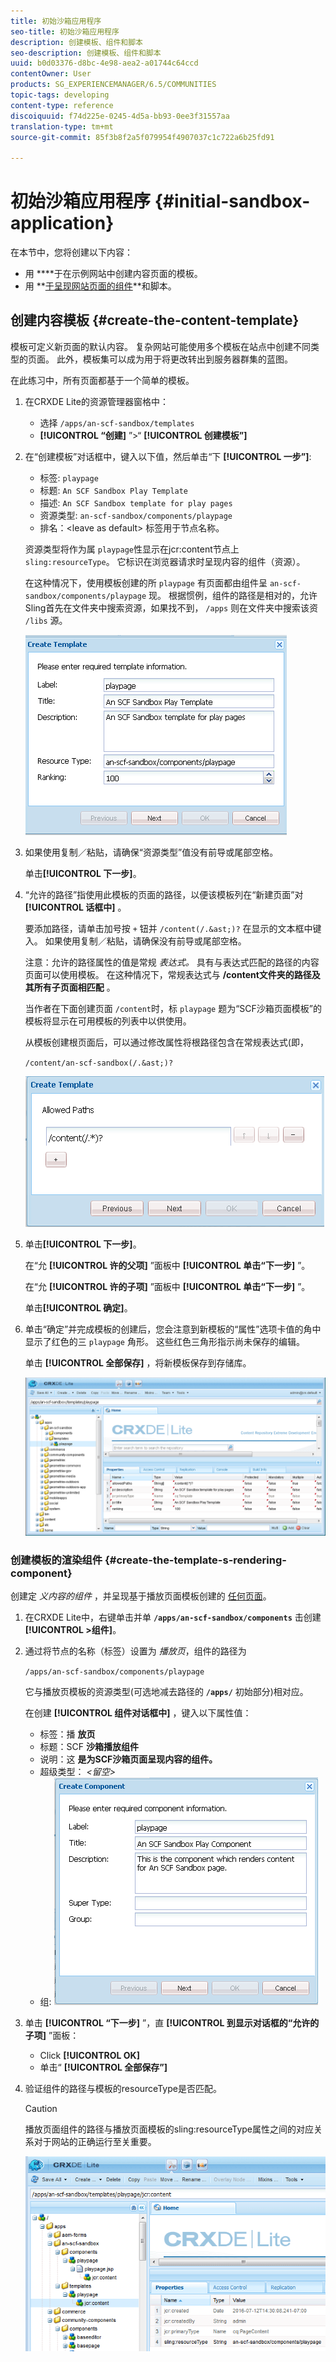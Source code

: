 ```yaml
---
title: 初始沙箱应用程序
seo-title: 初始沙箱应用程序
description: 创建模板、组件和脚本
seo-description: 创建模板、组件和脚本
uuid: b0d03376-d8bc-4e98-aea2-a01744c64ccd
contentOwner: User
products: SG_EXPERIENCEMANAGER/6.5/COMMUNITIES
topic-tags: developing
content-type: reference
discoiquuid: f74d225e-0245-4d5a-bb93-0ee3f31557aa
translation-type: tm+mt
source-git-commit: 85f3b8f2a5f079954f4907037c1c722a6b25fd91

---
```



# 初始沙箱应用程序 {#initial-sandbox-application}

在本节中，您将创建以下内容：

* 用 **[](#createthepagetemplate)**于在示例网站中创建内容页面的模板。
* 用 **[于呈现网站页面的组件](#create-the-template-s-rendering-component)**和脚本。

## 创建内容模板 {#create-the-content-template}

模板可定义新页面的默认内容。 复杂网站可能使用多个模板在站点中创建不同类型的页面。 此外，模板集可以成为用于将更改转出到服务器群集的蓝图。

在此练习中，所有页面都基于一个简单的模板。

1. 在CRXDE Lite的资源管理器窗格中：

   * 选择 `/apps/an-scf-sandbox/templates`
   * **[!UICONTROL “创建]** ”>“ **[!UICONTROL 创建模板”]**

1. 在“创建模板”对话框中，键入以下值，然后单击“下 **[!UICONTROL 一步”]**:

   * 标签: `playpage`
   * 标题: `An SCF Sandbox Play Template`
   * 描述: `An SCF Sandbox template for play pages`
   * 资源类型: `an-scf-sandbox/components/playpage`
   * 排名：&lt;leave as default>
   标签用于节点名称。

   资源类型将作为属 `playpage`性显示在jcr:content节点上 `sling:resourceType`。 它标识在浏览器请求时呈现内容的组件（资源）。

   在这种情况下，使用模板创建的所 `playpage` 有页面都由组件呈 `an-scf-sandbox/components/playpage` 现。 根据惯例，组件的路径是相对的，允许Sling首先在文件夹中搜索资源，如果找不到， `/apps` 则在文件夹中搜索该资 `/libs` 源。

   ![chlimage_1-75](assets/chlimage_1-75.png)

1. 如果使用复制／粘贴，请确保“资源类型”值没有前导或尾部空格。

   单击&#x200B;**[!UICONTROL 下一步]**。

1. “允许的路径”指使用此模板的页面的路径，以便该模板列在“新建页面”对 **[!UICONTROL 话框中]** 。

   要添加路径，请单击加号按 `+` 钮并 `/content(/.&ast;)?` 在显示的文本框中键入。 如果使用复制／粘贴，请确保没有前导或尾部空格。

   注意：允许的路径属性的值是常规 *表达式。* 具有与表达式匹配的路径的内容页面可以使用模板。 在这种情况下，常规表达式与 **/content文件夹的路径及其所有子页面相匹配** 。

   当作者在下面创建页面 `/content`时，标 `playpage` 题为“SCF沙箱页面模板”的模板将显示在可用模板的列表中以供使用。

   从模板创建根页面后，可以通过修改属性将根路径包含在常规表达式(即，

   `/content/an-scf-sandbox(/.&ast;)?`

   ![chlimage_1-76](assets/chlimage_1-76.png)

1. 单击&#x200B;**[!UICONTROL 下一步]**。

   在“允 **[!UICONTROL 许的父项]** ”面板中 **[!UICONTROL 单击“下一步]** ”。

   在“允 **[!UICONTROL 许的子项]** ”面板中 **[!UICONTROL 单击“下一步]** ”。

   单击&#x200B;**[!UICONTROL 确定]**。

1. 单击“确定”并完成模板的创建后，您会注意到新模板的“属性”选项卡值的角中显示了红色的三 `playpage` 角形。 这些红色三角形指示尚未保存的编辑。

   单击 **[!UICONTROL 全部保存]** ，将新模板保存到存储库。

   ![chlimage_1-77](assets/chlimage_1-77.png)

### 创建模板的渲染组件 {#create-the-template-s-rendering-component}

创建定 *义内容的组件* ，并呈现基于播放页面模板创建的 [任何页面](#createthepagetemplate)。

1. 在CRXDE Lite中，右键单击并单 **`/apps/an-scf-sandbox/components`** 击创建 **[!UICONTROL >组件]**。
1. 通过将节点的名称（标签）设置为 *播放页*，组件的路径为

   `/apps/an-scf-sandbox/components/playpage`

   它与播放页模板的资源类型(可选地减去路径的 **`/apps/`** 初始部分)相对应。

   在创建 **[!UICONTROL 组件对话框中]** ，键入以下属性值：

   * 标签：播 **放页**
   * 标题：SCF **沙箱播放组件**
   * 说明：这 **是为SCF沙箱页面呈现内容的组件。**
   * 超级类型： *&lt;留空>*
   * 组:
   ![chlimage_1-78](assets/chlimage_1-78.png)

1. 单击 **[!UICONTROL “下一步]** ”，直 **[!UICONTROL 到显示对话框的“允许的子项]** ”面板：

   * Click **[!UICONTROL OK]**
   * 单击“ **[!UICONTROL 全部保存”]**

1. 验证组件的路径与模板的resourceType是否匹配。

   >[!CAUTION]
   >
   >播放页面组件的路径与播放页面模板的sling:resourceType属性之间的对应关系对于网站的正确运行至关重要。

   ![chlimage_1-79](assets/chlimage_1-79.png)
